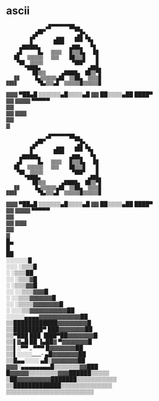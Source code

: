 # ascii






                   ▄█▀▀▀▀▀▀▀██▄▄        
               ▄██▀           ▀▀█▄      
             ▄█▀       ▄▄▄    ▄██ █▄    
             █        ████    ▀▀▀  ▀█   
         ▄██████▄           ▄███▄   ▀█  
        ▄█      █▄   ▒▒▒▒   █▒▒▒█▄   ██ 
       ██   ▒▒▒▒▒▒   ▒▒▒    ██▒▒▒█    █ 
        ▀██  ▒▒▒▒▒           ▀███▀    █ 
           ▀████▄                  ▄███▄
              ██▒▒▒      ▄█████▄  ██▒▒▀█
       ▓▓      █▄▒▒▒▒▒▒▄██  ▒▒██▄  ▒▒▒▒█
    ▓▓▓▓        ▀█▄▒▒▒▄█  ▒▒▒▒▒▒█▒▒▒▒▒▒█
  ▓▓▓             ▀██▄█  ▒▒▒▒▒▒▄█▒▒▒▒▄█ 
 ▓▓                   ██▒▒▒▒▄██  ████▀  
▓▓       ▓▓▓▓          ▀▀▀▀▀            
        ▓▓                              
      ▓▓        ▓▓▓                     
               ▓▓                       
              ▓                         


                   ▄█▀▀▀▀▀▀▀██▄▄        
               ▄██▀           ▀▀█▄      
             ▄█▀       ▄▄▄    ▄██ █▄    
             █        ████    ▀▀▀  ▀█   
         ▄██████▄           ▄███▄   ▀█  
        ▄█      █▄   ▒▒▒▒   █▒▒▒█▄   ██ 
       ██   ▒▒▒▒▒▒   ▒▒▒    ██▒▒▒█    █ 
        ▀██  ▒▒▒▒▒           ▀███▀    █ 
           ▀████▄                  ▄███▄
              ██▒▒▒      ▄█████▄  ██▒▒▀█
       ▓▓      █▄▒▒▒▒▒▒▄██  ▒▒██▄  ▒▒▒▒█
    ▓▓▓▓        ▀█▄▒▒▒▄█  ▒▒▒▒▒▒█▒▒▒▒▒▒█
  ▓▓▓             ▀██▄█  ▒▒▒▒▒▒▄█▒▒▒▒▄█ 
 ▓▓                   ██▒▒▒▒▄██  ████▀  
▓▓       ▓▓▓▓          ▀▀▀▀▀            
        ▓▓                              
      ▓▓        ▓▓▓                     
               ▓▓                       
              ▓                         
           █▄                    
             █                   
             ██                  
           ░░░░░░█               
         ░░░  ░▒▒▒█              
        ░     ░▒▒▒██             
      ░░      ░▒▒▒▓█             
      ░      ░▒▒▒▓▓█             
     ░░     ░░▒▒▒▓▓▓█            
     ░    ░░▒▒▒▓▓▓▓▓▓█           
    ░░   ░▒▒▒▒▓▓▓▓▓▓▓█           
    ░  ░░░▒▒▓▓▓▓▓▓▓▓▓▓██         
   ░░░░░▄▄▄▄▓▓▓▓▓▓▓▓▓▓▓██        
  ▒▒████████████▓▓▓▓▓▓▓▓█        
 ▒▒████████▀  ███▓▓▓▓▓▓▓██       
▒▒▀███ ███ ▐███▀██▓▓▓▓▓▓▓█       
▒▒▌▓▄█  ██ ▐▄██▓ ▀▓▓▓▓▓▓▓█       
▒▒▌░▀▀  _   ▀▀▀  █▓▓▓▓▓▓▓██      
▒▒▌░░░░____-    ▄█▓▓▓▓▓▓▓██      
▒▒█▄▄░░░░     ▄█▒▓▓▓▓▓▓▓██       
 ▓▓▓░▄▄▄▄▄▄▄▄█▒▒▒▒▒▒▒▓▓███       
  █▓▓▓▓▓▒▒▒▒▒▒▒▒▓▓▓██████▒▒▒▒▒   
   ▒██▓▓▓▓▓▓▓▓▓███████▒▒▒▒▒▒▒▒▒▒▒
    ▒▒█████████████▒▒▒▒▒▒▒▒▒▒▒▒▒▒
     ▒▒▒▒▒▒▒▒▒▒▒▒▒▒▒▒▒▒▒▒▒▒▒▒    

